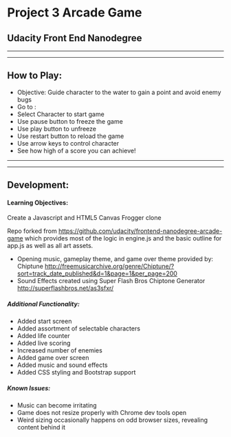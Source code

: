# Project 3 Arcade Game
## Udacity Front End Nanodegree
***
***
## How to Play:
* Objective: Guide character to the water to gain a point and avoid enemy bugs
* Go to : <url>
* Select Character to start game
* Use pause button to freeze the game
* Use play button to unfreeze
* Use restart button to reload the game
* Use arrow keys to control character
* See how high of a score you can achieve!

***
***

## Development: 
#### Learning Objectives:
Create a Javascript and HTML5 Canvas Frogger clone

Repo forked from <https://github.com/udacity/frontend-nanodegree-arcade-game> which provides most of the logic in engine.js and the basic outline for app.js as well as all art assets.

* Opening music, gameplay theme, and game over theme provided by: Chiptune <http://freemusicarchive.org/genre/Chiptune/?sort=track_date_published&d=1&page=1&per_page=200>
* Sound Effects created using Super Flash Bros Chiptone Generator <http://superflashbros.net/as3sfxr/>

##### Additional Functionality:
* Added start screen
* Added assortment of selectable characters
* Added life counter
* Added live scoring
* Increased number of enemies
* Added game over screen
* Added music and sound effects
* Added CSS styling and Bootstrap support


##### Known Issues:
* Music can become irritating
* Game does not resize properly with Chrome dev tools open
* Weird sizing occasionally happens on odd browser sizes, revealing content behind it
